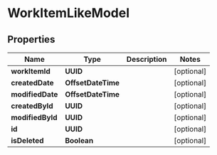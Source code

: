 

# WorkItemLikeModel


## Properties

| Name | Type | Description | Notes |
|------------ | ------------- | ------------- | -------------|
|**workItemId** | **UUID** |  |  [optional] |
|**createdDate** | **OffsetDateTime** |  |  [optional] |
|**modifiedDate** | **OffsetDateTime** |  |  [optional] |
|**createdById** | **UUID** |  |  [optional] |
|**modifiedById** | **UUID** |  |  [optional] |
|**id** | **UUID** |  |  [optional] |
|**isDeleted** | **Boolean** |  |  [optional] |



